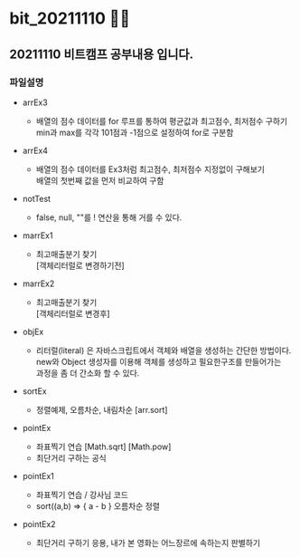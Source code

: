 # bit_20211110  :running::running:

## 20211110 비트캠프 공부내용 입니다.

### 파일설명

* arrEx3
  * 배열의 점수 데이터를 for 루프를 통하여 평균값과 최고점수, 최저점수 구하기</br>
    min과 max를 각각 101점과 -1점으로 설정하여 for로 구분함</br>

* arrEx4
  * 배열의 점수 데이터를 Ex3처럼 최고점수, 최저점수 지정없이 구해보기</br>
    배열의 첫번째 값을 먼저 비교하여 구함</br>

* notTest
  * false, null, ""를 ! 연산을 통해 거를 수 있다.</br>

* marrEx1
  * 최고매출분기 찾기</br>[객체리터럴로 변경하기전]</br>

* marrEx2
  * 최고매출분기 찾기</br>[객체리터럴로 변경후]</br>

* objEx
  * 리터럴(literal) 은 자바스크립트에서 객체와 배열을 생성하는 간단한 방법이다.</br>
    new와 Object 생성자를 이용해 객체를 생성하고 필요한구조를 만들어가는 </br>
    과정을 좀 더 간소화 할 수 있다.

* sortEx
  * 정렬예제, 오름차순, 내림차순 [arr.sort]

* pointEx
  * 좌표찍기 연습 [Math.sqrt] [Math.pow]
  * 최단거리 구하는 공식

* pointEx1
  * 좌표찍기 연습 / 강사님 코드
  * sort((a,b) => { a - b } 오름차순 정렬

* pointEx2
  * 최단거리 구하기 응용, 내가 본 영화는 어느장르에 속하는지 판별하기

